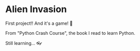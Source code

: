 # Alien Invasion
 First project!! And it's a game! :space_invader:

 From "Python Crash Course", the book I read to learn Python.
 
 Still learning... :eyeglasses:
